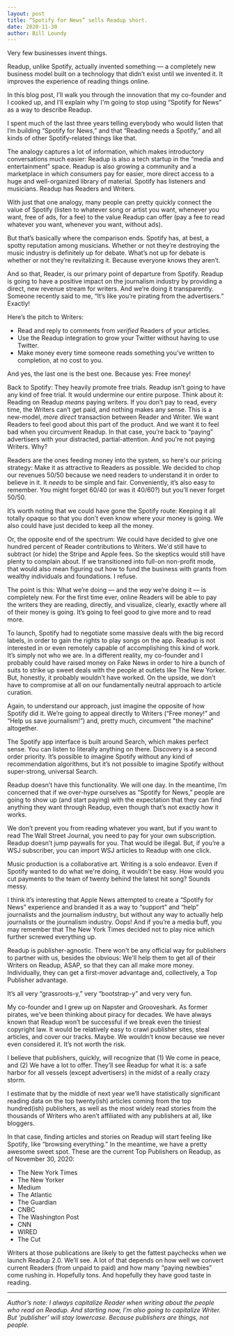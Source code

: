 ```yaml
---
layout: post
title: “Spotify for News” sells Readup short.
date: 2020-11-30
author: Bill Loundy
---
```

Very few businesses invent things.

Readup, unlike Spotify, actually invented something — a completely new business model built on a technology that didn’t exist until we invented it. It improves the experience of reading things online. 

In this blog post, I’ll walk you through the innovation that my co-founder and I cooked up, and I’ll explain why I'm going to stop using “Spotify for News” as a way to describe Readup.

I spent much of the last three years telling everybody who would listen that I’m building “Spotify for News,” and that “Reading needs a Spotify,” and all kinds of other Spotify-related things like that.

The analogy captures a lot of information, which makes introductory conversations much easier: Readup is also a tech startup in the “media and entertainment” space. Readup is also growing a community and a marketplace in which consumers pay for easier, more direct access to a huge and well-organized library of material. Spotify has listeners and musicians. Readup has Readers and Writers. 

With just that one analogy, many people can pretty quickly connect the value of Spotify (listen to whatever song or artist you want, whenever you want, free of ads, for a fee) to the value Readup can offer (pay a fee to read whatever you want, whenever you want, without ads).

But that’s basically where the comparison ends. Spotify has, at best, a spotty reputation among musicians. Whether or not they’re destroying the music industry is definitely up for debate. What’s not up for debate is whether or not they’re revitalizing it. Because everyone knows they aren’t. 

And so that, Reader, is our primary point of departure from Spotify. Readup is going to have a positive impact on the journalism industry by providing a direct, new revenue stream for writers. And we’re doing it transparently. Someone recently said to me, “It’s like you’re pirating from the advertisers.” Exactly! 

Here’s the pitch to Writers: 
- Read and reply to comments from *verified* Readers of your articles.
- Use the Readup integration to grow your Twitter without having to use Twitter. 
- Make money every time someone reads something you’ve written to completion, at no cost to you.

And yes, the last one is the best one. Because yes: Free money! 

Back to Spotify: They heavily promote free trials. Readup isn’t going to have any kind of free trial. It would undermine our entire purpose. Think about it: Reading on Readup *means* paying writers. If you don’t pay to read, every time, the Writers can’t get paid, and nothing makes any sense. This is a new-model, *more direct* transaction between Reader and Writer. We want Readers to feel good about this part of the product. And we want it to feel bad when you circumvent Readup. In that case, you’re back to “paying” advertisers with your distracted, partial-attention. And you're not paying Writers. Why? 

Readers are the ones feeding money into the system, so here's our pricing strategy: Make it as attractive to Readers as possible. We decided to chop our revenues 50/50 because we need readers to understand it in order to believe in it. It *needs* to be simple and fair. Conveniently, it’s also easy to remember. You might forget 60/40 (or was it 40/60?) but you’ll never forget 50/50. 

It’s worth noting that we could have gone the Spotify route: Keeping it all totally opaque so that you don’t even know where your money is going. We also could have just decided to keep all the money.

Or, the opposite end of the spectrum: We could have decided to give one hundred percent of Reader contributions to Writers. We'd still have to subtract (or hide) the Stripe and Apple fees. So the skeptics would still have plenty to complain about. If we transitioned into full-on non-profit mode, that would also mean figuring out how to fund the business with grants from wealthy individuals and foundations. I refuse.

The point is this: What we’re doing — and the *way* we’re doing it — is completely new. For the first time ever, online Readers will be able to pay the writers they are reading, directly, and visualize, clearly, exactly where all of their money is going. It’s going to feel good to give more and to read more. 

To launch, Spotify had to negotiate some massive deals with the big record labels, in order to gain the rights to play songs on the app. Readup is not interested in or even remotely capable of accomplishing this kind of work. It’s simply not who we are. In a different reality, my co-founder and I probably could have raised money on Fake News in order to hire a bunch of suits to strike up sweet deals with the people at outlets like The New Yorker. But, honestly, it probably wouldn’t have worked. On the upside, we don’t have to compromise at all on our fundamentally neutral approach to article curation. 

Again, to understand our approach, just imagine the opposite of how Spotify did it. We’re going to appeal directly to Writers (“Free money!” and “Help us save journalism!”) and, pretty much, circumvent "the machine" altogether. 

The Spotify app interface is built around Search, which makes perfect sense. You can listen to literally anything on there. Discovery is a second order priority. It’s possible to imagine Spotify without any kind of recommendation algorithms, but it’s not possible to imagine Spotify without super-strong, universal Search.

Readup doesn’t have this functionality. We will one day. In the meantime, I’m concerned that if we over-hype ourselves as “Spotify for News,” people are going to show up (and start paying) with the expectation that they can find anything they want through Readup, even though that’s not exactly how it works.

We don’t prevent you from reading whatever you want, but if you want to read The Wall Street Journal, you need to pay for your own subscription. Readup doesn’t jump paywalls for you. That would be illegal. But, if you’re a WSJ subscriber, you can import WSJ articles to Readup with one click.

Music production is a collaborative art. Writing is a solo endeavor. Even if Spotify wanted to do what we're doing, it wouldn't be easy. How would you cut payments to the team of twenty behind the latest hit song? Sounds messy. 

I think it’s interesting that Apple News attempted to create a “Spotify for News” experience and branded it as a way to “support” and “help” journalists and the journalism industry, but without any way to actually help journalists or the journalism industry. Oops! And if you’re a media buff, you may remember that The New York Times decided not to play nice which further screwed everything up.

Readup is publisher-agnostic. There won't be any official way for publishers to partner with us, besides the obvious: We'll help them to get all of their Writers on Readup, ASAP, so that they can all make more money. Individually, they can get a first-mover advantage and, collectively, a Top Publisher advantage.

It’s all very “grassroots-y,” very “bootstrap-y” and very very fun. 

My co-founder and I grew up on Napster and Grooveshark. As former pirates, we’ve been thinking about piracy for decades. We have always known that Readup won’t be successful if we break even the tiniest copyright law. It would be relatively easy to crawl publisher sites, steal articles, and cover our tracks. Maybe. We wouldn’t know because we never even considered it. It’s not worth the risk. 

I believe that publishers, quickly, will recognize that (1) We come in peace, and (2) We have a lot to offer. They’ll see Readup for what it is: a safe harbor for all vessels (except advertisers) in the midst of a really crazy storm. 

I estimate that by the middle of next year we’ll have statistically significant reading data on the top twenty(ish) articles coming from the top hundred(ish) publishers, as well as the most widely read stories from the thousands of Writers who aren’t affiliated with any publishers at all, like bloggers. 

In that case, finding articles and stories on Readup will start feeling like Spotify, like “browsing everything.” In the meantime, we have a pretty awesome sweet spot. These are the current Top Publishers on Readup, as of November 30, 2020: 

- The New York Times
- The New Yorker
- Medium
- The Atlantic
- The Guardian
- CNBC
- The Washington Post
- CNN
- WIRED
- The Cut

Writers at those publications are likely to get the fattest paychecks when we launch Readup 2.0. We’ll see. A lot of that depends on how well we convert current Readers (from unpaid to paid) and how many “paying newbies” come rushing in. Hopefully tons. And hopefully they have good taste in reading.

*****

*Author’s note: I always capitalize Reader when writing about the people who read on Readup. And starting now, I’m also going to capitalize Writer. But ‘publisher’ will stay lowercase. Because publishers are things, not people.*
